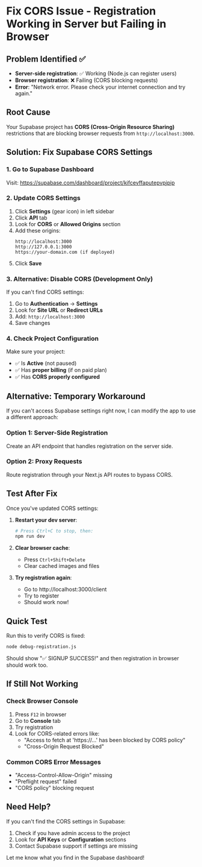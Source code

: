 # Fix CORS Issue - Registration Working in Server but Failing in Browser

## Problem Identified ✅
- **Server-side registration**: ✅ Working (Node.js can register users)
- **Browser registration**: ❌ Failing (CORS blocking requests)
- **Error**: "Network error. Please check your internet connection and try again."

## Root Cause
Your Supabase project has **CORS (Cross-Origin Resource Sharing)** restrictions that are blocking browser requests from `http://localhost:3000`.

## Solution: Fix Supabase CORS Settings

### 1. Go to Supabase Dashboard
Visit: https://supabase.com/dashboard/project/kifcevffaputepvpjpip

### 2. Update CORS Settings
1. Click **Settings** (gear icon) in left sidebar
2. Click **API** tab
3. Look for **CORS** or **Allowed Origins** section
4. Add these origins:
   ```
   http://localhost:3000
   http://127.0.0.1:3000
   https://your-domain.com (if deployed)
   ```
5. Click **Save**

### 3. Alternative: Disable CORS (Development Only)
If you can't find CORS settings:
1. Go to **Authentication** → **Settings**
2. Look for **Site URL** or **Redirect URLs**
3. Add: `http://localhost:3000`
4. Save changes

### 4. Check Project Configuration
Make sure your project:
- ✅ Is **Active** (not paused)
- ✅ Has **proper billing** (if on paid plan)
- ✅ Has **CORS properly configured**

## Alternative: Temporary Workaround

If you can't access Supabase settings right now, I can modify the app to use a different approach:

### Option 1: Server-Side Registration
Create an API endpoint that handles registration on the server side.

### Option 2: Proxy Requests
Route registration through your Next.js API routes to bypass CORS.

## Test After Fix

Once you've updated CORS settings:

1. **Restart your dev server**:
   ```bash
   # Press Ctrl+C to stop, then:
   npm run dev
   ```

2. **Clear browser cache**:
   - Press `Ctrl+Shift+Delete`
   - Clear cached images and files

3. **Try registration again**:
   - Go to http://localhost:3000/client
   - Try to register
   - Should work now!

## Quick Test

Run this to verify CORS is fixed:
```bash
node debug-registration.js
```

Should show "✅ SIGNUP SUCCESS!" and then registration in browser should work too.

## If Still Not Working

### Check Browser Console
1. Press `F12` in browser
2. Go to **Console** tab
3. Try registration
4. Look for CORS-related errors like:
   - "Access to fetch at 'https://...' has been blocked by CORS policy"
   - "Cross-Origin Request Blocked"

### Common CORS Error Messages
- "Access-Control-Allow-Origin" missing
- "Preflight request" failed
- "CORS policy" blocking request

## Need Help?

If you can't find the CORS settings in Supabase:
1. Check if you have admin access to the project
2. Look for **API Keys** or **Configuration** sections
3. Contact Supabase support if settings are missing

Let me know what you find in the Supabase dashboard!





















